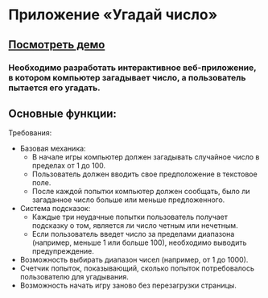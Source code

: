# Приложение «Угадай число»

## [Посмотреть демо]([wb-l2-guess-number.vercel.app](https://wb-l2-guess-number.vercel.app/))

### Необходимо разработать интерактивное веб-приложение, в котором компьютер загадывает число, а пользователь пытается его угадать.

## Основные функции:

Требования:

- Базовая механика:
  - В начале игры компьютер должен загадывать случайное число в пределах от 1 до 100.
  - Пользователь должен вводить свое предположение в текстовое поле.
  - После каждой попытки компьютер должен сообщать, было ли загаданное число больше или меньше предложенного.
- Система подсказок:
  - Каждые три неудачные попытки пользователь получает подсказку о том, является ли число четным или нечетным.
  - Если пользователь введет число за пределами диапазона (например, меньше 1 или больше 100), необходимо выводить предупреждение.
- Возможность выбирать диапазон чисел (например, от 1 до 1000).
- Счетчик попыток, показывающий, сколько попыток потребовалось пользователю для угадывания.
- Возможность начать игру заново без перезагрузки страницы.
